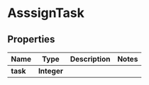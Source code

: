 
# AsssignTask

## Properties
Name | Type | Description | Notes
------------ | ------------- | ------------- | -------------
**task** | **Integer** |  | 




